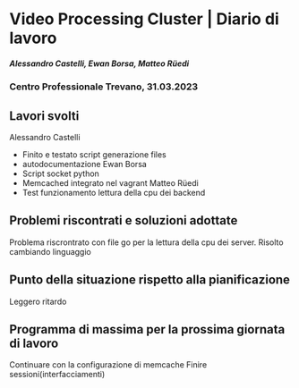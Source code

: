 # Video Processing Cluster | Diario di lavoro
##### Alessandro Castelli, Ewan Borsa, Matteo Rüedi
### Centro Professionale Trevano, 31.03.2023

## Lavori svolti

Alessandro Castelli
* Finito e testato script generazione files
* autodocumentazione
Ewan Borsa
* Script socket python
* Memcached integrato nel vagrant
Matteo Rüedi
* Test funzionamento lettura della cpu dei backend


##  Problemi riscontrati e soluzioni adottate
Problema riscrontrato con file go per la lettura della cpu dei server. Risolto
cambiando linguaggio

##  Punto della situazione rispetto alla pianificazione
Leggero ritardo

## Programma di massima per la prossima giornata di lavoro
Continuare con la configurazione di memcache
Finire sessioni(interfacciamenti)

